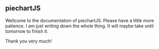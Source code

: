 ## piechartJS

Wellcome to the documentation of piechartJS. Please have a little more patience. I am just writing down the whole thing. 
It will maybe take until tomorrow to finish it.

Thank you very much!

